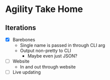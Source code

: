 # Agility Take Home

## Iterations

+ [x] Barebones
    + Single name is passed in through CLI arg
    + Output non-pretty to CLI
        + Maybe even just JSON?
+ [ ] Website
    + In and out through website
+ [ ] Live updating
